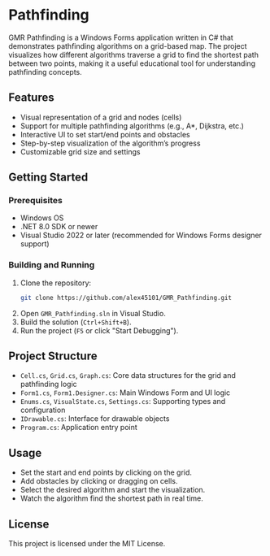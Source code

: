 # Pathfinding

GMR Pathfinding is a Windows Forms application written in C# that demonstrates pathfinding algorithms on a grid-based map. The project visualizes how different algorithms traverse a grid to find the shortest path between two points, making it a useful educational tool for understanding pathfinding concepts.

## Features

- Visual representation of a grid and nodes (cells)
- Support for multiple pathfinding algorithms (e.g., A*, Dijkstra, etc.)
- Interactive UI to set start/end points and obstacles
- Step-by-step visualization of the algorithm’s progress
- Customizable grid size and settings

## Getting Started

### Prerequisites

- Windows OS
- .NET 8.0 SDK or newer
- Visual Studio 2022 or later (recommended for Windows Forms designer support)

### Building and Running

1. Clone the repository:
   ```sh
   git clone https://github.com/alex45101/GMR_Pathfinding.git
   ```
2. Open `GMR_Pathfinding.sln` in Visual Studio.
3. Build the solution (`Ctrl+Shift+B`).
4. Run the project (`F5` or click "Start Debugging").

## Project Structure

- `Cell.cs`, `Grid.cs`, `Graph.cs`: Core data structures for the grid and pathfinding logic
- `Form1.cs`, `Form1.Designer.cs`: Main Windows Form and UI logic
- `Enums.cs`, `VisualState.cs`, `Settings.cs`: Supporting types and configuration
- `IDrawable.cs`: Interface for drawable objects
- `Program.cs`: Application entry point

## Usage

- Set the start and end points by clicking on the grid.
- Add obstacles by clicking or dragging on cells.
- Select the desired algorithm and start the visualization.
- Watch the algorithm find the shortest path in real time.

## License

This project is licensed under the MIT License.
